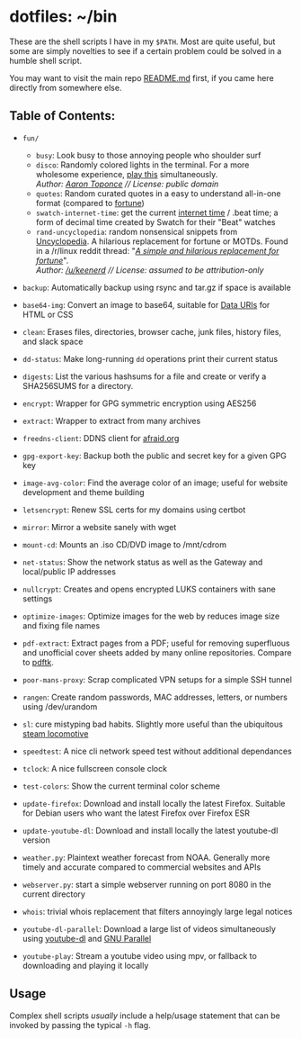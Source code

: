 # dotfiles: ~/bin
These are the shell scripts I have in my `$PATH`. Most are quite useful,
but some are simply novelties to see if a certain problem could be
solved in a humble shell script.

You may want to visit the main repo [README.md](https://github.com/beyondmeh/dotfiles/blob/master/README.md)
first, if you came here directly from somewhere else.

## Table of Contents:

- `fun/`
	- `busy`: Look busy to those annoying people who shoulder surf
	- `disco`:
	   Randomly colored lights in the terminal. For a more wholesome
	   experience, [play this](https://www.youtube.com/watch?v=A_sY2rjxq6M)
	   simultaneously.  
	   *Author: [Aaron Toponce](https://pthree.org/2016/01/21/using-your-monitors-as-a-cryptographically-secure-pseudorandom-number-generator/) // License: public domain*
	- `quotes`: Random curated quotes in a easy to understand all-in-one format (compared to [fortune](https://en.wikipedia.org/wiki/Fortune_%28Unix%29))
	- `swatch-internet-time`: get the current [internet time](https://en.wikipedia.org/wiki/Swatch_Internet_Time) / .beat time; a form of decimal time created by Swatch for their "Beat" watches
	- `rand-uncyclopedia`:
	  random nonsensical snippets from [Uncyclopedia](http://uncyclopedia.wikia.com/wiki/Main_Page).
	  A hilarious replacement for fortune or MOTDs. Found in a /r/linux
	  reddit thread: "*[A simple and hilarious replacement for fortune](https://www.reddit.com/r/linux/comments/6lx7qr/a_simple_and_hilarious_replacement_for_fortune/)*".  
	  *Author: [/u/keenerd](https://www.reddit.com/user/keenerd) // License: assumed to be attribution-only*

- `backup`: Automatically backup using rsync and tar.gz if space is available
- `base64-img`: Convert an image to base64, suitable for [Data URIs](https://en.wikipedia.org/wiki/Data_URI_scheme) for HTML or CSS
- `clean`: Erases files, directories, browser cache, junk files, history files, and slack space
- `dd-status`: Make long-running `dd` operations print their current status
- `digests`: List the various hashsums for a file and create or verify a SHA256SUMS for a directory.
- `encrypt`: Wrapper for GPG symmetric encryption using AES256
- `extract`: Wrapper to extract from many archives
- `freedns-client`: DDNS client for [afraid.org](https://freedns.afraid.org/)
- `gpg-export-key`: Backup both the public and secret key for a given GPG key
- `image-avg-color`: Find the average color of an image; useful for website development and theme building
- `letsencrypt`: Renew SSL certs for my domains using certbot
- `mirror`: Mirror a website sanely with wget
- `mount-cd`: Mounts an .iso CD/DVD image to /mnt/cdrom
- `net-status`: Show the network status as well as the Gateway and local/public IP addresses
- `nullcrypt`: Creates and opens encrypted LUKS containers with sane settings
- `optimize-images`: Optimize images for the web by reduces image size and fixing file names
- `pdf-extract`: Extract pages from a PDF; useful for removing superfluous and unofficial cover sheets added by many online repositories. Compare to [pdftk](https://linux.die.net/man/1/pdftk).
- `poor-mans-proxy`: Scrap complicated VPN setups for a simple SSH tunnel
- `rangen`: Create random passwords, MAC addresses, letters, or numbers using /dev/urandom
- `sl`: cure mistyping bad habits. Slightly more useful than the ubiquitous [steam locomotive](https://github.com/mtoyoda/sl)
- `speedtest`: A nice cli network speed test without additional dependances
- `tclock`: A nice fullscreen console clock
- `test-colors`: Show the current terminal color scheme
- `update-firefox`: Download and install locally the latest Firefox. Suitable for Debian users who want the latest Firefox over Firefox ESR
- `update-youtube-dl`: Download and install locally the latest youtube-dl version
- `weather.py`: Plaintext weather forecast from NOAA. Generally more timely and accurate compared to commercial websites and APIs
- `webserver.py`: start a simple webserver running on port 8080 in the current directory
- `whois`: trivial whois replacement that filters annoyingly large legal notices
- `youtube-dl-parallel`: Download a large list of videos simultaneously using [youtube-dl](https://rg3.github.io/youtube-dl/) and [GNU Parallel](https://www.gnu.org/software/parallel/)
- `youtube-play`: Stream a youtube video using mpv, or fallback to downloading and playing it locally

## Usage
Complex shell scripts *usually* include a help/usage statement that can
be invoked by passing the typical `-h` flag.
